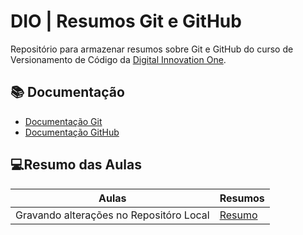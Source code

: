 
# DIO | Resumos Git e GitHub

Repositório para armazenar resumos sobre Git e GitHub do curso de Versionamento de Código da [Digital Innovation One](https://web.dio.me/track/coding-future-back-end-dot-net?name=&page=1&search=&tab=devs&utm_campaign=coding-future-back-end-dot-net&utm_content=enrollment-cta&utm_medium=email&utm_source=engagement&utm_term=bootcamp-users).

## 📚 Documentação
- [Documentação Git](https://git-scm.com/doc)
- [Documentação GitHub](https://docs.github.com/pt)

## 💻Resumo das Aulas

| Aulas | Resumos |
|-------|--------|
| Gravando alterações no Repositóro Local | [Resumo]()

